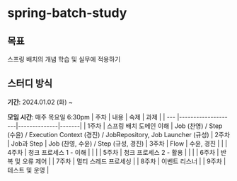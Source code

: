 # spring-batch-study

## 목표
스프링 배치의 개념 학습 및 실무에 적용하기


## 스터디 방식
**기간**: 2024.01.02 (화) ~ 

**모임 시간**: 매주 목요일 6:30pm 
| 주차 | 내용                | 숙제             |  과제   |
| --- |--------------------|--------------|-------|
| 1주차 | 스프링 배치 도메인 이해 | Job (찬영) / Step (수윤) / Execution Context (경진) / JobRepository, Job Launcher (규성)
| 2주차 | Job과 Step |  Job (찬영, 수윤) / Step (규성, 경진)
| 3주차 | Flow |  수윤, 경진   |    |
| 4주차 | 청크 프로세스 1 - 이해 |   |    |
| 5주차 | 청크 프로세스 2 - 활용 |   |    |
| 6주차 | 반복 및 오류 제어 |
| 7주차 | 멀티 스레드 프로세싱 |
| 8주차 | 이벤트 리스너 |
| 9주차 | 테스트 및 운영 |


